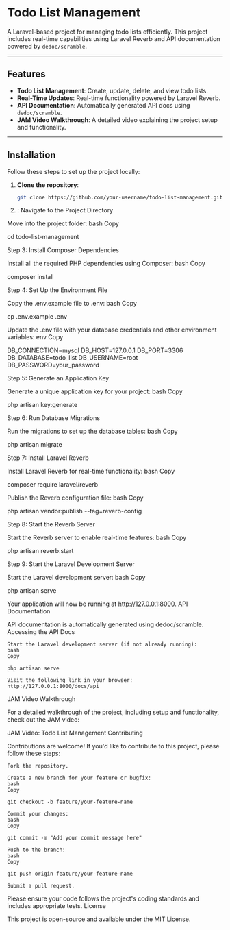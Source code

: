 # Todo List Management

A Laravel-based project for managing todo lists efficiently. This project includes real-time capabilities using Laravel Reverb and API documentation powered by `dedoc/scramble`.

---

## Features

- **Todo List Management**: Create, update, delete, and view todo lists.
- **Real-Time Updates**: Real-time functionality powered by Laravel Reverb.
- **API Documentation**: Automatically generated API docs using `dedoc/scramble`.
- **JAM Video Walkthrough**: A detailed video explaining the project setup and functionality.

---

## Installation

Follow these steps to set up the project locally:

1. **Clone the repository**:
   ```bash
   git clone https://github.com/your-username/todo-list-management.git

   
2. : Navigate to the Project Directory

Move into the project folder:
bash
Copy

cd todo-list-management

Step 3: Install Composer Dependencies

Install all the required PHP dependencies using Composer:
bash
Copy

composer install

Step 4: Set Up the Environment File

Copy the .env.example file to .env:
bash
Copy

cp .env.example .env

Update the .env file with your database credentials and other environment variables:
env
Copy

DB_CONNECTION=mysql
DB_HOST=127.0.0.1
DB_PORT=3306
DB_DATABASE=todo_list
DB_USERNAME=root
DB_PASSWORD=your_password

Step 5: Generate an Application Key

Generate a unique application key for your project:
bash
Copy

php artisan key:generate

Step 6: Run Database Migrations

Run the migrations to set up the database tables:
bash
Copy

php artisan migrate

Step 7: Install Laravel Reverb

Install Laravel Reverb for real-time functionality:
bash
Copy

composer require laravel/reverb

Publish the Reverb configuration file:
bash
Copy

php artisan vendor:publish --tag=reverb-config

Step 8: Start the Reverb Server

Start the Reverb server to enable real-time features:
bash
Copy

php artisan reverb:start

Step 9: Start the Laravel Development Server

Start the Laravel development server:
bash
Copy

php artisan serve

Your application will now be running at http://127.0.0.1:8000.
API Documentation

API documentation is automatically generated using dedoc/scramble.
Accessing the API Docs

    Start the Laravel development server (if not already running):
    bash
    Copy

    php artisan serve

    Visit the following link in your browser:
    http://127.0.0.1:8000/docs/api

JAM Video Walkthrough

For a detailed walkthrough of the project, including setup and functionality, check out the JAM video:

JAM Video: Todo List Management
Contributing

Contributions are welcome! If you'd like to contribute to this project, please follow these steps:

    Fork the repository.

    Create a new branch for your feature or bugfix:
    bash
    Copy

    git checkout -b feature/your-feature-name

    Commit your changes:
    bash
    Copy

    git commit -m "Add your commit message here"

    Push to the branch:
    bash
    Copy

    git push origin feature/your-feature-name

    Submit a pull request.

Please ensure your code follows the project's coding standards and includes appropriate tests.
License

This project is open-source and available under the MIT License.

